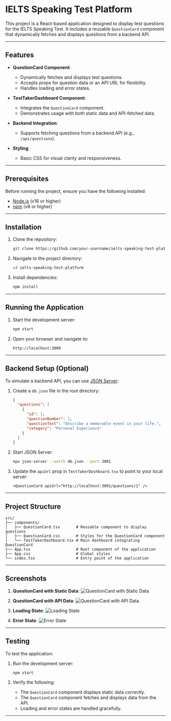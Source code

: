 

# IELTS Speaking Test Platform

This project is a React-based application designed to display test questions for the IELTS Speaking Test. It includes a reusable `QuestionCard` component that dynamically fetches and displays questions from a backend API.

---

## Features

- **QuestionCard Component**:
  - Dynamically fetches and displays test questions.
  - Accepts props for question data or an API URL for flexibility.
  - Handles loading and error states.

- **TestTakerDashboard Component**:
  - Integrates the `QuestionCard` component.
  - Demonstrates usage with both static data and API-fetched data.

- **Backend Integration**:
  - Supports fetching questions from a backend API (e.g., `/api/questions`).

- **Styling**:
  - Basic CSS for visual clarity and responsiveness.

---

## Prerequisites

Before running the project, ensure you have the following installed:

- [Node.js](https://nodejs.org/) (v16 or higher)
- [npm](https://www.npmjs.com/) (v8 or higher)

---

## Installation

1. Clone the repository:
   ```bash
   git clone https://github.com/your-username/ielts-speaking-test-platform.git
   ```

2. Navigate to the project directory:
   ```bash
   cd ielts-speaking-test-platform
   ```

3. Install dependencies:
   ```bash
   npm install
   ```

---

## Running the Application

1. Start the development server:
   ```bash
   npm start
   ```

2. Open your browser and navigate to:
   ```
   http://localhost:3000
   ```

---

## Backend Setup (Optional)

To simulate a backend API, you can use [JSON Server](https://github.com/typicode/json-server):

1. Create a `db.json` file in the root directory:
   ```json
   {
     "questions": [
       {
         "id": 1,
         "questionNumber": 1,
         "questionText": "Describe a memorable event in your life.",
         "category": "Personal Experience"
       }
     ]
   }
   ```

2. Start JSON Server:
   ```bash
   npx json-server --watch db.json --port 3001
   ```

3. Update the `apiUrl` prop in `TestTakerDashboard.tsx` to point to your local server:
   ```tsx
   <QuestionCard apiUrl="http://localhost:3001/questions/1" />
   ```

---

## Project Structure

```
src/
├── components/
│   ├── QuestionCard.tsx       # Reusable component to display questions
│   ├── QuestionCard.css       # Styles for the QuestionCard component
│   └── TestTakerDashboard.tsx # Main dashboard integrating QuestionCard
├── App.tsx                    # Root component of the application
├── App.css                    # Global styles
└── index.tsx                  # Entry point of the application
```

---

## Screenshots

1. **QuestionCard with Static Data**:
   ![QuestionCard with Static Data](./screenshots/static-question.png)

2. **QuestionCard with API Data**:
   ![QuestionCard with API Data](./screenshots/api-question.png)

3. **Loading State**:
   ![Loading State](./screenshots/loading-state.png)

4. **Error State**:
   ![Error State](./screenshots/error-state.png)

---

## Testing

To test the application:

1. Run the development server:
   ```bash
   npm start
   ```

2. Verify the following:
   - The `QuestionCard` component displays static data correctly.
   - The `QuestionCard` component fetches and displays data from the API.
   - Loading and error states are handled gracefully.

---


